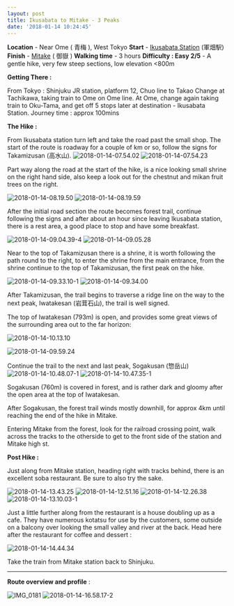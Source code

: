 ```yaml
---
layout: post
title: Ikusabata to Mitake - 3 Peaks
date: '2018-01-14 10:24:45'
---
```


**Location** - Near Ome ( 青梅 ), West Tokyo
**Start** - [Ikusabata Station](https://www.google.co.jp/maps/place/Ikusabata+Station/@35.8075135,139.2037199,15z/data=!4m5!3m4!1s0x6019254a07148411:0xc53bf3e005fad0c3!8m2!3d35.8075706!4d139.2076135?hl=en) (軍畑駅)
**Finish** - [Mitake](https://www.google.co.jp/maps/place/Mitake+Station/@35.8009826,139.1890044,16.25z/data=!4m5!3m4!1s0x60193abe0293e1c1:0xa1be4990cfac0715!8m2!3d35.8013775!4d139.1827279?hl=en) ( 御嶽 )
**Walking time** - 3 hours
**Difficulty : Easy 2/5** - A gentle hike, very few steep sections, low elevation <800m

**Getting There :**

From Tokyo : Shinjuku JR station, platform 12, Chuo line to Takao
Change at Tachikawa, taking train to Ome on Ome line.
At Ome, change again taking train to Oku-Tama, and get off 5 stops later at destination - Ikusabata Station.
Journey time : approx 100mins

**The Hike :**

From Ikusabata station turn left and take the road past the small shop. The start of the route is roadway for a couple of km or so, follow the signs for Takamizusan (高水山).
![2018-01-14-07.54.02](/content/images/2018/01/2018-01-14-07.54.02.jpg)
![2018-01-14-07.54.23](/content/images/2018/01/2018-01-14-07.54.23.jpg)

Part way along the road at the start of the hike, is a nice looking small shrine on the right hand side, also keep a look out for the chestnut and mikan fruit trees on the right. 

![2018-01-14-08.19.50](/content/images/2018/01/2018-01-14-08.19.50.jpg)
![2018-01-14-08.19.59](/content/images/2018/01/2018-01-14-08.19.59.jpg)

After the initial road section the route becomes forest trail, continue following the signs and after about an hour since leaving Ikusabata station, there is a rest area, a good place to stop and have some breakfast.

![2018-01-14-09.04.39-4](/content/images/2018/01/2018-01-14-09.04.39-4.jpg)
![2018-01-14-09.05.28](/content/images/2018/01/2018-01-14-09.05.28.jpg)

Near to the top of Takamizusan there is a shrine, it is worth following the path round to the right, to enter the shrine from the main entrance, from the shrine continue to the top of Takamizusan, the first peak on the hike. 

![2018-01-14-09.33.10-1](/content/images/2018/01/2018-01-14-09.33.10-1.jpg)
![2018-01-14-09.34.00](/content/images/2018/01/2018-01-14-09.34.00.jpg)

After Takamizusan, the trail begins to traverse a ridge line on the way to the next peak, Iwatakesan (岩茸石山), the trail is well signed.

The top of Iwatakesan (793m) is open, and provides some great views of the surrounding area out to the far horizon:

![2018-01-14-10.13.10](/content/images/2018/01/2018-01-14-10.13.10.jpg)

![2018-01-14-09.59.24](/content/images/2018/01/2018-01-14-09.59.24.jpg)

Continue the trail to the next and last peak, Sogakusan (惣岳山)
![2018-01-14-10.48.07-1](/content/images/2018/01/2018-01-14-10.48.07-1.jpg)
![2018-01-14-10.47.35-1](/content/images/2018/01/2018-01-14-10.47.35-1.jpg)

Sogakusan (760m) is covered in forest, and is rather dark and gloomy after the open area at the top of Iwatakesan.

After Sogakusan, the forest trail winds mostly downhill, for approx 4km until reaching the end of the hike in Mitake.

Entering Mitake from the forest, look for the railroad crossing point, walk across the tracks to the otherside to get to the front side of the station and Mitake high st.

**Post Hike :**

Just along from Mitake station, heading right with tracks behind, there is an excellent soba restaurant. Be sure to also try the sake.

![2018-01-14-13.43.25](/content/images/2018/01/2018-01-14-13.43.25.jpg)
![2018-01-14-12.51.16](/content/images/2018/01/2018-01-14-12.51.16.jpg)
![2018-01-14-12.26.38](/content/images/2018/01/2018-01-14-12.26.38.jpg)
![2018-01-14-13.10.03-1](/content/images/2018/01/2018-01-14-13.10.03-1.jpg)

Just a little further along from the restaurant is a house doubling up as a cafe.
They have numerous kotatsu for use by the customers, some outside on a balcony over looking the small valley and river at the back. Head here after the restaurant for coffee and dessert :

![2018-01-14-14.44.34](/content/images/2018/01/2018-01-14-14.44.34.jpg)

Take the train from Mitake station back to Shinjuku. 

---

**Route overview and profile** :

![IMG_0181](/content/images/2018/01/IMG_0181.jpg)
![2018-01-14-16.58.17-2](/content/images/2018/01/2018-01-14-16.58.17-2.jpg)




